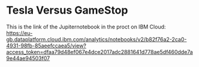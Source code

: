 # Tesla Versus GameStop  

This is the link of the Jupiternotebook in the proct on IBM Cloud:  
<https://eu-gb.dataplatform.cloud.ibm.com/analytics/notebooks/v2/b82f76a2-2ca0-4931-98fb-85aeefccaea5/view?access_token=dfaa79d48ef067e4dce2017adc2881641d778ae5df460dde7a9e44ae94503f07>
